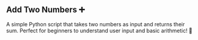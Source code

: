 ## Add Two Numbers ➕
A simple Python script that takes two numbers as input and returns their sum. Perfect for beginners to understand user input and basic arithmetic! 🚀
